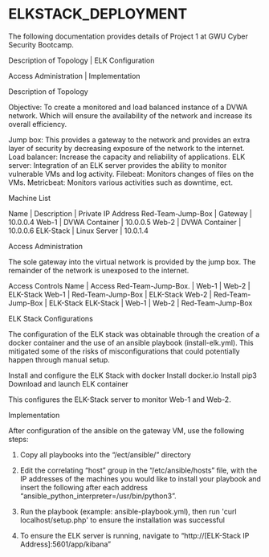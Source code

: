 # ELKSTACK_DEPLOYMENT
The following documentation provides details of Project 1 at GWU Cyber Security Bootcamp.


  Description of Topology   |  ELK Configuration

  Access Administration     |  Implementation


  Description of Topology

   Objective: To create a monitored and load balanced instance of a DVWA network.
  Which will ensure the availability of the network and increase its overall efficiency. 

  Jump box: This provides a gateway to the network and provides an extra layer of security by decreasing exposure of the network to the internet.
  Load balancer: Increase the capacity and reliability of applications.
  ELK server: Integration of an ELK server provides the ability to monitor vulnerable VMs and log activity.
  Filebeat: Monitors changes of files on the VMs.
  Metricbeat: Monitors various activities such as downtime, ect.


  Machine List

   Name              |  Description   | Private IP Address
   Red-Team-Jump-Box | Gateway        |    10.0.0.4
   Web-1             | DVWA Container |    10.0.0.5
   Web-2             | DVWA Container |    10.0.0.6
   ELK-Stack         | Linux Server   |    10.0.1.4


  Access Administration

  The sole gateway into the virtual network is provided by the jump box. The remainder of the network is unexposed to the internet. 

  Access Controls
         Name         |              Access
  Red-Team-Jump-Box.  |   Web-1 | Web-2 | ELK-Stack
  Web-1               |   Red-Team-Jump-Box | ELK-Stack
  Web-2               |   Red-Team-Jump-Box | ELK-Stack
  ELK-Stack           |   Web-1 | Web-2 | Red-Team-Jump-Box

  ELK Stack Configurations

The configuration of the ELK stack was obtainable through the creation of a docker container and the use of an ansible playbook (install-elk.yml). This mitigated some of the risks of misconfigurations that could potentially happen through manual setup.

  Install and configure the ELK Stack with docker
  Install docker.io
  Install pip3
  Download and launch ELK container

  This configures the ELK-Stack server to monitor Web-1 and Web-2.


  Implementation

  After configuration of the ansible on the gateway VM, use the following steps:

  1. Copy all playbooks into the “/ect/ansible/” directory
  
  2. Edit the correlating “host” group in the “/etc/ansible/hosts” file, with the IP addresses of the
  machines you would like to install your playbook and insert the following after each address “ansible_python_interpreter=/usr/bin/python3”.
  
  3. Run the playbook (example: ansible-playbook.yml), then run 'curl localhost/setup.php' to ensure the installation was successful
  
  4. To ensure the ELK server is running, navigate to “http://[ELK-Stack IP Address]:5601/app/kibana”

